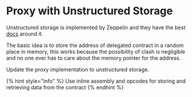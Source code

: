 # Proxy with Unstructured Storage

Unstructured storage is implemented by Zeppelin and they have the best [docs](https://docs.zeppelinos.org/docs/pattern.html) around it.

The basic idea is to store the address of delegated contract in a random place in memory, this works because the possibility of clash is negligible and no one ever has to care about the memory pointer for the address.

Update the proxy implementation to unstructured storage.

{% hint style="info" %}
Use inline assembly and opcodes for storing and retrieving data from the contract
{% endhint %}



